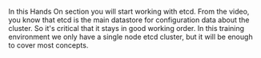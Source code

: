 In this Hands On section you will start working with etcd. From the video, you know that etcd is the main datastore for configuration data about the cluster. So it's critical that it stays in good working order. In this training environment we only have a single node etcd cluster, but it will be enough to cover most concepts.

